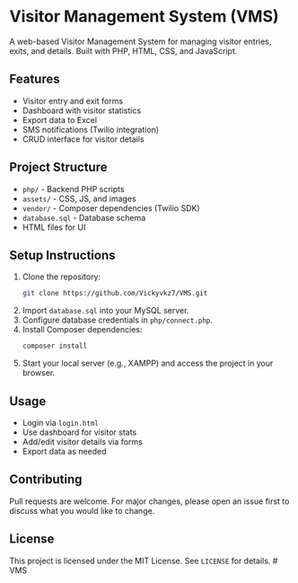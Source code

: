 # Visitor Management System (VMS)

A web-based Visitor Management System for managing visitor entries, exits, and details. Built with PHP, HTML, CSS, and JavaScript.

## Features
- Visitor entry and exit forms
- Dashboard with visitor statistics
- Export data to Excel
- SMS notifications (Twilio integration)
- CRUD interface for visitor details

## Project Structure
- `php/` - Backend PHP scripts
- `assets/` - CSS, JS, and images
- `vendor/` - Composer dependencies (Twilio SDK)
- `database.sql` - Database schema
- HTML files for UI

## Setup Instructions
1. Clone the repository:
   ```sh
   git clone https://github.com/Vickyvkz7/VMS.git
   ```
2. Import `database.sql` into your MySQL server.
3. Configure database credentials in `php/connect.php`.
4. Install Composer dependencies:
   ```sh
   composer install
   ```
5. Start your local server (e.g., XAMPP) and access the project in your browser.

## Usage
- Login via `login.html`
- Use dashboard for visitor stats
- Add/edit visitor details via forms
- Export data as needed

## Contributing
Pull requests are welcome. For major changes, please open an issue first to discuss what you would like to change.

## License
This project is licensed under the MIT License. See `LICENSE` for details.
#   V M S  
 
